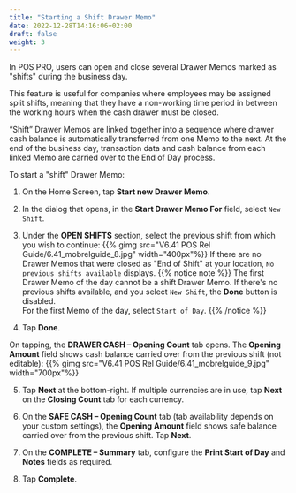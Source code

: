 ```yaml
---
title: "Starting a Shift Drawer Memo"
date: 2022-12-28T14:16:06+02:00
draft: false
weight: 3
---
```

In POS PRO, users can open and close several Drawer Memos marked as "shifts" during the business day. 

This feature is useful for companies where employees may be assigned split shifts, meaning that they have a non-working time period in between the working hours when the cash drawer must be closed.

“Shift” Drawer Memos are linked together into a sequence where drawer cash balance is automatically transferred from one Memo to the next. At the end of the business day, transaction data and cash balance from each linked Memo are carried over to the End of Day process.

To start a "shift" Drawer Memo:

1. On the Home Screen, tap **Start new Drawer Memo**.

2. In the dialog that opens, in the **Start Drawer Memo For** field, select `New Shift`.

3. Under the **OPEN SHIFTS** section, select the previous shift from which you wish to continue:
{{% gimg src="V6.41 POS Rel Guide/6.41_mobrelguide_8.jpg" width="400px"%}}
If there are no Drawer Memos that were closed as "End of Shift" at your location, `No previous shifts available` 
displays.
{{% notice note %}}
The first Drawer Memo of the day cannot be a shift Drawer Memo. If there's no previous shifts available, and you select `New Shift`, the **Done** button is disabled.  
For the first Memo of the day, select `Start of Day`.
{{% /notice %}}

4. Tap **Done**. 

On tapping, the **DRAWER CASH – Opening Count** tab opens. The **Opening Amount** field shows cash balance carried over from the previous shift (not editable):
{{% gimg src="V6.41 POS Rel Guide/6.41_mobrelguide_9.jpg" width="700px"%}}

5. Tap **Next** at the bottom-right. If multiple currencies are in use, tap **Next** on the **Closing Count** tab for each currency.

6. On the **SAFE CASH – Opening Count** tab (tab availability depends on your custom settings), the **Opening Amount** field shows safe balance carried over from the previous shift. Tap **Next**.

6. On the **COMPLETE – Summary** tab, configure the **Print Start of Day** and **Notes** fields as required.

7. Tap **Complete**.
